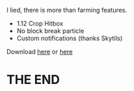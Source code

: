 I lied, there is more than farming features.

- 1.12 Crop Hitbox
- No block break particle
- Custom notifications (thanks Skytils)


Download [here](https://repo.hize.be/#/releases/be/hize/onlyfarm) or [here](https://github.com/superhize/OnlyFarm/releases)

# THE END
